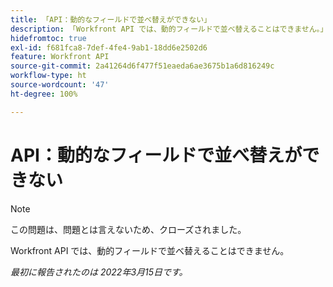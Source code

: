 ```yaml
---
title: 「API：動的なフィールドで並べ替えができない」
description: 「Workfront API では、動的フィールドで並べ替えることはできません。」
hidefromtoc: true
exl-id: f681fca8-7def-4fe4-9ab1-18dd6e2502d6
feature: Workfront API
source-git-commit: 2a41264d6f477f51eaeda6ae3675b1a6d816249c
workflow-type: ht
source-wordcount: '47'
ht-degree: 100%

---
```


# API：動的なフィールドで並べ替えができない

<!--Requested article: Article exists to let people know they can't do this.-->

>[!NOTE]
>
>この問題は、問題とは言えないため、クローズされました。

Workfront API では、動的フィールドで並べ替えることはできません。

_最初に報告されたのは 2022年3月15日です。_
